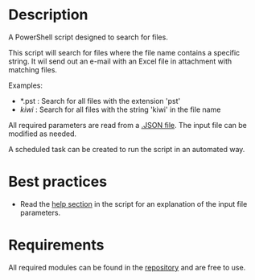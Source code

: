 # Description
A PowerShell script designed to search for files. 

This script will search for files where the file name contains a specific string. It wil send out an e-mail with an Excel file in attachment with matching files.

Examples:
- *.pst  : Search for all files with the extension 'pst'
- *kiwi* : Search for all files with the string 'kiwi' in the file name

 All required parameters are read from a [.JSON file](Example.json). The input file can be modified as needed. 

A scheduled task can be created to run the script in an automated way.

# Best practices
- Read the [help section](Search%20file.ps1) in the script for an explanation of the input file parameters.

# Requirements
All required modules can be found in the [repository](https://github.com/DarkLite1?tab=repositories) and are free to use.